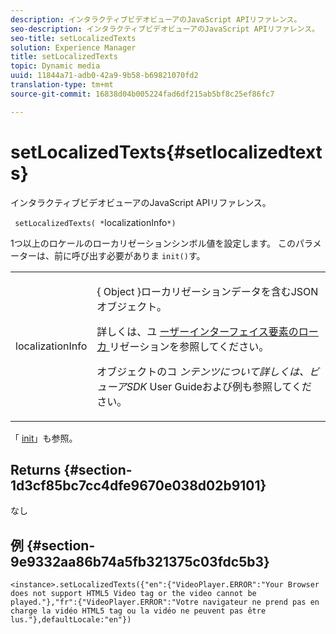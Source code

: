 ```yaml
---
description: インタラクティブビデオビューアのJavaScript APIリファレンス。
seo-description: インタラクティブビデオビューアのJavaScript APIリファレンス。
seo-title: setLocalizedTexts
solution: Experience Manager
title: setLocalizedTexts
topic: Dynamic media
uuid: 11844a71-adb0-42a9-9b58-b69821070fd2
translation-type: tm+mt
source-git-commit: 16838d04b005224fad6df215ab5bf8c25ef86fc7

---
```



# setLocalizedTexts{#setlocalizedtexts}

インタラクティブビデオビューアのJavaScript APIリファレンス。

` setLocalizedTexts( *`localizationInfo`*)`

1つ以上のロケールのローカリゼーションシンボル値を設定します。 このパラメーターは、前に呼び出す必要がありま `init()`す。

<table id="table_896DFF34A68A403DB93A6D597461A573"> 
 <tbody> 
  <tr> 
   <td colname="col1"> <p> <span class="codeph"> localizationInfo <span class="varname"></span></span> </p> </td> 
   <td colname="col2"> <p> { <span class="codeph"> Object </span>}ローカリゼーションデータを含むJSONオブジェクト。 </p> <p>詳しくは、ユ <a href="../../../c-html5-aem-asset-viewers/c-html5-aem-int-video/c-html5-aem-int-video-viewer-localization.md#concept-cbfc39344c494eb7b9f6a272cff0cc74" format="dita" scope="local"> ーザーインターフェイス要素のローカ </a> リゼーションを参照してください。 </p> <p>オブジェクトのコ <i>ンテンツについて詳しくは、ビューアSDK</i> User Guideおよび例も参照してください。 </p> </td> 
  </tr> 
 </tbody> 
</table>

「 [init](../../../c-html5-aem-asset-viewers/c-html5-aem-int-video/c-html5-aem-int-video-javascriptapiref/r-html5-aem-int-video-javascriptapiref-init.md#reference-aee94dd92a28410784f7a1792e28683b)」も参照。

## Returns {#section-1d3cf85bc7cc4dfe9670e038d02b9101}

なし

## 例 {#section-9e9332aa86b74a5fb321375c03fdc5b3}

```
<instance>.setLocalizedTexts({"en":{"VideoPlayer.ERROR":"Your Browser does not support HTML5 Video tag or the video cannot be played."},"fr":{"VideoPlayer.ERROR":"Votre navigateur ne prend pas en charge la vidéo HTML5 tag ou la vidéo ne peuvent pas être lus."},defaultLocale:"en"})
```

